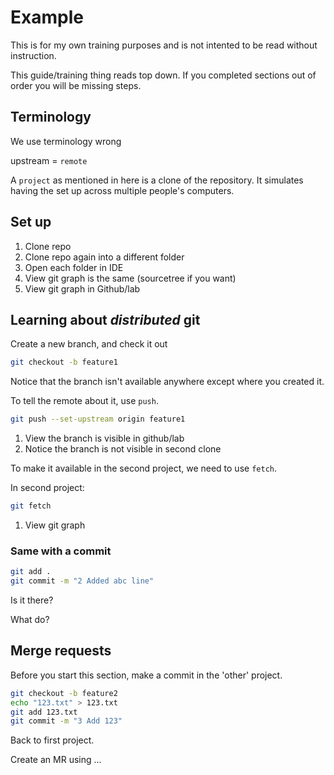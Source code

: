 # Example

This is for my own training purposes and is not intented to be read without instruction.

This guide/training thing reads top down.
If you completed sections out of order you will be missing steps.

## Terminology

We use terminology wrong

upstream = `remote`

A `project` as mentioned in here is a clone of the repository. It simulates having the set up across multiple people's computers.

## Set up

1. Clone repo
2. Clone repo again into a different folder
3. Open each folder in IDE
4. View git graph is the same (sourcetree if you want)
5. View git graph in Github/lab

## Learning about *distributed* git

Create a new branch, and check it out

```sh
git checkout -b feature1
```

Notice that the branch isn't available anywhere except where you created it.

To tell the remote about it, use `push`.

```sh
git push --set-upstream origin feature1
```

1. View the branch is visible in github/lab
2. Notice the branch is not visible in second clone

To make it available in the second project, we need to use `fetch`.

In second project:

```sh
git fetch
```

1. View git graph

### Same with a commit

```sh
git add .
git commit -m "2 Added abc line"
```

Is it there?

What do?

## Merge requests

Before you start this section, make a commit in the 'other' project.

```sh
git checkout -b feature2
echo "123.txt" > 123.txt
git add 123.txt
git commit -m "3 Add 123"
```

Back to first project.

Create an MR using ...
